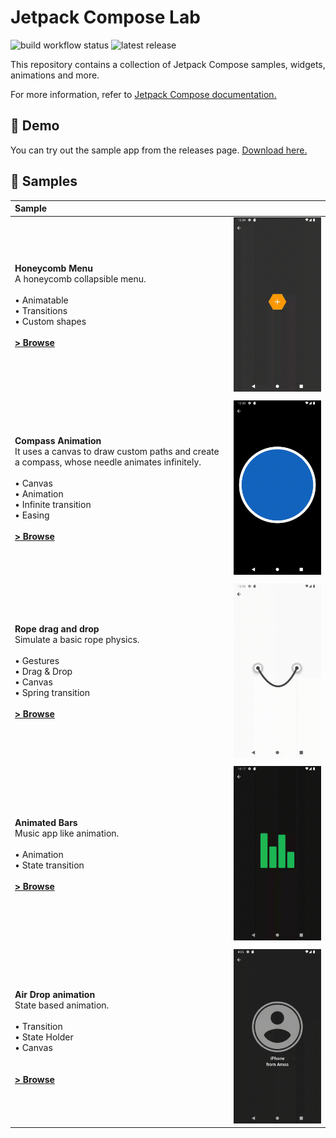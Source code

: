 # Jetpack Compose Lab

![build workflow status](https://github.com/fabirt/jetpack-compose-lab/actions/workflows/release.yml/badge.svg)
![latest release](https://img.shields.io/github/v/release/fabirt/jetpack-compose-lab?label=version)

This repository contains a collection of Jetpack Compose samples, widgets, animations and more.

For more information, refer to [Jetpack Compose documentation.](https://developer.android.com/jetpack/compose)

## 📱 Demo
You can try out the sample app from the releases page. [Download here.](https://github.com/fabirt/jetpack-compose-lab/releases/download/v1.0.0/composelab-release-v1.0.0.apk)

## 🧬 Samples

| Sample  |   |
|:--|--:|
| <br> **Honeycomb Menu** <br> A honeycomb collapsible menu. <br><br>• Animatable<br>• Transitions<br>• Custom shapes<br><br> **[> Browse](app/src/main/java/dev/fabirt/composelab/ui/screen/sample/HoneycombMenuSampleScreen.kt)**<br><br> | <img src="docs/honeycomb-menu.gif" width="300" alt="Honeycomb menu sample gif"> |
|  |  |
| <br> **Compass Animation** <br> It uses a canvas to draw custom paths and create a compass, whose needle animates infinitely.<br><br>• Canvas<br>• Animation<br>• Infinite transition<br>• Easing <br><br> **[> Browse](app/src/main/java/dev/fabirt/composelab/ui/screen/sample/CompassSampleScreen.kt)**<br><br> | <img src="docs/compass.gif" width="300" alt="Compass animation sample gif"> |
|  |  |
| <br> **Rope drag and drop** <br> Simulate a basic rope physics.<br><br>• Gestures<br>• Drag & Drop<br>• Canvas<br>• Spring transition <br><br> **[> Browse](app/src/main/java/dev/fabirt/composelab/ui/screen/sample/RopePhysicsSampleScreen.kt)**<br><br> | <img src="docs/rope.gif" width="300" alt="Rope sample gif"> |
|  |  |
| <br> **Animated Bars** <br> Music app like animation.<br><br>• Animation<br>• State transition<br><br> **[> Browse](app/src/main/java/dev/fabirt/composelab/ui/screen/sample/AnimatedBarsSampleScreen.kt)**<br><br> | <img src="docs/animated-bars.gif" width="300" alt="Animated bars sample gif"> |
|  |  |
| <br> **Air Drop animation** <br> State based animation.<br><br>• Transition<br>• State Holder<br>• Canvas<br><br><br> **[> Browse](app/src/main/java/dev/fabirt/composelab/ui/screen/sample/AirDropSampleScreen.kt)**<br><br> | <img src="docs/air-drop.gif" width="300" alt="Air drop sample gif"> |
